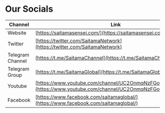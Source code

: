 # Our Socials

| Channel          | Link                                                                                                                 |   |   |
| ---------------- | -------------------------------------------------------------------------------------------------------------------- | - | - |
| Website          | [https://saitamasensei.com/](https://saitamasensei.com)                                                              |   |   |
| Twitter          | [https://twitter.com/SaitamaNetwork](https://twitter.com/SaitamaNetwork)                                             |   |   |
| Telegram Channel | [https://t.me/SaitamaChannel](https://t.me/SaitamaChannel)                                                           |   |   |
| Telegram Group   | [https://t.me/SaitamaGlobal](https://t.me/SaitamaGlobal)                                                             |   |   |
| Youtube          | [https://www.youtube.com/channel/UC2OnmqNzFGog8DipFYfXeRA](https://www.youtube.com/channel/UC2OnmqNzFGog8DipFYfXeRA) |   |   |
| Facebook         | [https://www.facebook.com/saitamaglobal/](https://www.facebook.com/saitamaglobal/)                                   |   |   |


